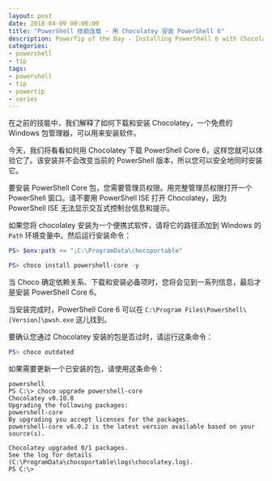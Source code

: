 ```yaml
---
layout: post
date: 2018-04-09 00:00:00
title: "PowerShell 技能连载 - 用 Chocolatey 安装 PowerShell 6"
description: PowerTip of the Day - Installing PowerShell 6 with Chocolatey
categories:
- powershell
- tip
tags:
- powershell
- tip
- powertip
- series
---
```

在之前的技能中，我们解释了如何下载和安装 Chocolatey，一个免费的 Windows 包管理器，可以用来安装软件。

今天，我们将看看如何用 Chocolatey 下载 PowerShell Core 6，这样您就可以体验它了。该安装并不会改变当前的 PowerShell 版本，所以您可以安全地同时安装它。

要安装 PowerShell Core 包，您需要管理员权限。用完整管理员权限打开一个 PowerShell 窗口。请不要用 PowerShell ISE 打开 Chocolatey，因为 PowerShell ISE 无法显示交互式控制台信息和提示。

如果您将 chocolatey 安装为一个便携式软件，请将它的路径添加到 Windows 的 `Path` 环境变量中。然后运行安装命令：

```powershell
PS> $env:path += ";C:\ProgramData\chocoportable"

PS> choco install powershell-core -y
```

当 Choco 确定依赖关系、下载和安装必备项时，您将会见到一系列信息，最后才是安装 PowerShell Core 6。

当安装完成时，PowerShell Core 6 可以在 `C:\Program Files\PowerShell\[Version]\pwsh.exe` 这儿找到。

要确认您通过 Chocolatey 安装的包是否过时，请运行这条命令：

```powershell
PS> choco outdated
```

如果需要更新一个已安装的包，请使用这条命令：

    powershell
    PS C:\> choco upgrade powershell-core
    Chocolatey v0.10.8
    Upgrading the following packages:
    powershell-core
    By upgrading you accept licenses for the packages.
    powershell-core v6.0.2 is the latest version available based on your source(s).

    Chocolatey upgraded 0/1 packages.
    See the log for details (C:\ProgramData\chocoportable\logs\chocolatey.log).
    PS C:\>

<!--本文国际来源：[Installing PowerShell 6 with Chocolatey](http://community.idera.com/powershell/powertips/b/tips/posts/installing-powershell-6-with-chocolatey)-->
